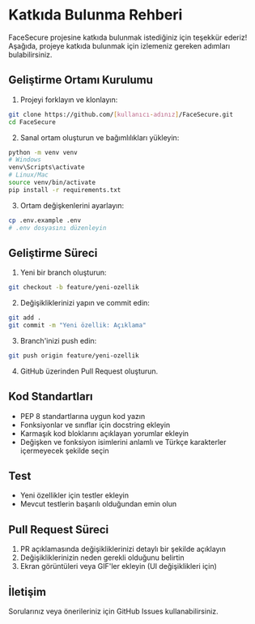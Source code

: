 # Katkıda Bulunma Rehberi

FaceSecure projesine katkıda bulunmak istediğiniz için teşekkür ederiz! Aşağıda, projeye katkıda bulunmak için izlemeniz gereken adımları bulabilirsiniz.

## Geliştirme Ortamı Kurulumu

1. Projeyi forklayın ve klonlayın:
```bash
git clone https://github.com/[kullanıcı-adınız]/FaceSecure.git
cd FaceSecure
```

2. Sanal ortam oluşturun ve bağımlılıkları yükleyin:
```bash
python -m venv venv
# Windows
venv\Scripts\activate
# Linux/Mac
source venv/bin/activate
pip install -r requirements.txt
```

3. Ortam değişkenlerini ayarlayın:
```bash
cp .env.example .env
# .env dosyasını düzenleyin
```

## Geliştirme Süreci

1. Yeni bir branch oluşturun:
```bash
git checkout -b feature/yeni-ozellik
```

2. Değişikliklerinizi yapın ve commit edin:
```bash
git add .
git commit -m "Yeni özellik: Açıklama"
```

3. Branch'inizi push edin:
```bash
git push origin feature/yeni-ozellik
```

4. GitHub üzerinden Pull Request oluşturun.

## Kod Standartları

- PEP 8 standartlarına uygun kod yazın
- Fonksiyonlar ve sınıflar için docstring ekleyin
- Karmaşık kod bloklarını açıklayan yorumlar ekleyin
- Değişken ve fonksiyon isimlerini anlamlı ve Türkçe karakterler içermeyecek şekilde seçin

## Test

- Yeni özellikler için testler ekleyin
- Mevcut testlerin başarılı olduğundan emin olun

## Pull Request Süreci

1. PR açıklamasında değişikliklerinizi detaylı bir şekilde açıklayın
2. Değişikliklerinizin neden gerekli olduğunu belirtin
3. Ekran görüntüleri veya GIF'ler ekleyin (UI değişiklikleri için)

## İletişim

Sorularınız veya önerileriniz için GitHub Issues kullanabilirsiniz.